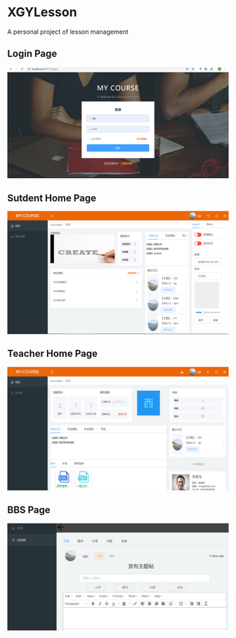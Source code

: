 # XGYLesson
A personal project of lesson management
## Login Page
![](https://github.com/BryceTsui/XGYLesson/blob/master/images/F1.png)
## Sutdent Home Page
![](https://github.com/BryceTsui/XGYLesson/blob/master/images/F2.png)
## Teacher Home Page
![](https://github.com/BryceTsui/XGYLesson/blob/master/images/F3.png)
## BBS Page
![](https://github.com/BryceTsui/XGYLesson/blob/master/images/F4.png)
